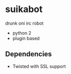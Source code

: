 # suikabot
drunk oni irc robot

* python 2
* plugin based

## Dependencies
* Twisted with SSL support
